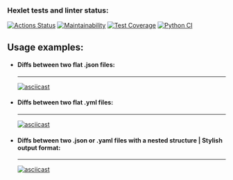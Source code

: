 ### Hexlet tests and linter status:
[![Actions Status](https://github.com/makaralina/python-project-50/actions/workflows/hexlet-check.yml/badge.svg)](https://github.com/makaralina/python-project-50/actions)
[![Maintainability](https://api.codeclimate.com/v1/badges/1f531e934429de2a1a63/maintainability)](https://codeclimate.com/github/makaralina/python-project-50/maintainability)
[![Test Coverage](https://api.codeclimate.com/v1/badges/1f531e934429de2a1a63/test_coverage)](https://codeclimate.com/github/makaralina/python-project-50/test_coverage)
[![Python CI](https://github.com/makaralina/python-project-50/actions/workflows/main.yml/badge.svg)](https://github.com/makaralina/python-project-50/actions/workflows/main.yml)

## **Usage examples:**

* #### **Diffs between two flat .json files:**
   ---
   [![asciicast](https://asciinema.org/a/pAAV7T3ozOVRyfD1K1LfeFNXG.svg)](https://asciinema.org/a/pAAV7T3ozOVRyfD1K1LfeFNXG)

* #### **Diffs between two flat .yml files:**
   ---
   [![asciicast](https://asciinema.org/a/NmbPA25nfhvDST8Q5SSjWoRRe.svg)](https://asciinema.org/a/NmbPA25nfhvDST8Q5SSjWoRRe)

* #### **Diffs between two .json or .yaml files with a nested structure | Stylish output format:**
   ---
   [![asciicast](https://asciinema.org/a/k8Tr0y9pqEdbsgedAsemr5VMi.svg)](https://asciinema.org/a/k8Tr0y9pqEdbsgedAsemr5VMi)